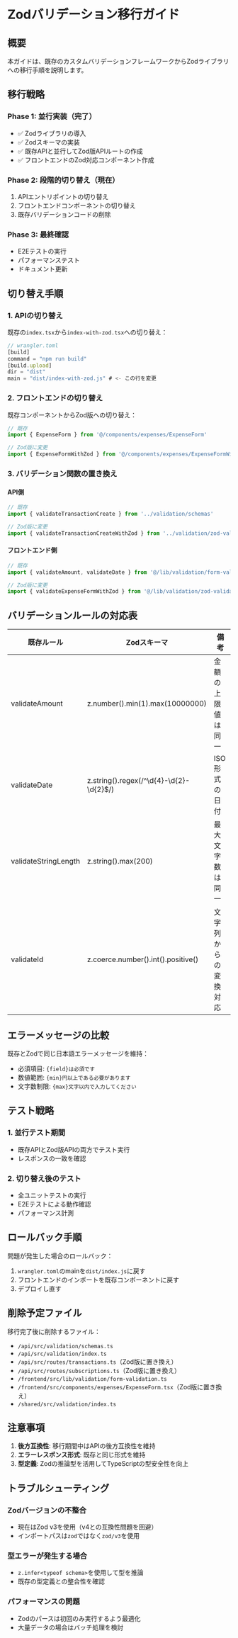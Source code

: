 # Zodバリデーション移行ガイド

## 概要

本ガイドは、既存のカスタムバリデーションフレームワークからZodライブラリへの移行手順を説明します。

## 移行戦略

### Phase 1: 並行実装（完了）
- ✅ Zodライブラリの導入
- ✅ Zodスキーマの実装
- ✅ 既存APIと並行してZod版APIルートの作成
- ✅ フロントエンドのZod対応コンポーネント作成

### Phase 2: 段階的切り替え（現在）
1. APIエントリポイントの切り替え
2. フロントエンドコンポーネントの切り替え
3. 既存バリデーションコードの削除

### Phase 3: 最終確認
- E2Eテストの実行
- パフォーマンステスト
- ドキュメント更新

## 切り替え手順

### 1. APIの切り替え

既存の`index.tsx`から`index-with-zod.tsx`への切り替え：

```typescript
// wrangler.toml
[build]
command = "npm run build"
[build.upload]
dir = "dist"
main = "dist/index-with-zod.js" # <- この行を変更
```

### 2. フロントエンドの切り替え

既存コンポーネントからZod版への切り替え：

```typescript
// 既存
import { ExpenseForm } from '@/components/expenses/ExpenseForm'

// Zod版に変更
import { ExpenseFormWithZod } from '@/components/expenses/ExpenseFormWithZod'
```

### 3. バリデーション関数の置き換え

#### API側

```typescript
// 既存
import { validateTransactionCreate } from '../validation/schemas'

// Zod版に変更
import { validateTransactionCreateWithZod } from '../validation/zod-validators'
```

#### フロントエンド側

```typescript
// 既存
import { validateAmount, validateDate } from '@/lib/validation/form-validation'

// Zod版に変更
import { validateExpenseFormWithZod } from '@/lib/validation/zod-validation'
```

## バリデーションルールの対応表

| 既存ルール | Zodスキーマ | 備考 |
|-----------|------------|------|
| validateAmount | z.number().min(1).max(10000000) | 金額の上限値は同一 |
| validateDate | z.string().regex(/^\d{4}-\d{2}-\d{2}$/) | ISO形式の日付 |
| validateStringLength | z.string().max(200) | 最大文字数は同一 |
| validateId | z.coerce.number().int().positive() | 文字列からの変換対応 |

## エラーメッセージの比較

既存とZodで同じ日本語エラーメッセージを維持：

- 必須項目: `{field}は必須です`
- 数値範囲: `{min}円以上である必要があります`
- 文字数制限: `{max}文字以内で入力してください`

## テスト戦略

### 1. 並行テスト期間
- 既存APIとZod版APIの両方でテスト実行
- レスポンスの一致を確認

### 2. 切り替え後のテスト
- 全ユニットテストの実行
- E2Eテストによる動作確認
- パフォーマンス計測

## ロールバック手順

問題が発生した場合のロールバック：

1. `wrangler.toml`のmainを`dist/index.js`に戻す
2. フロントエンドのインポートを既存コンポーネントに戻す
3. デプロイし直す

## 削除予定ファイル

移行完了後に削除するファイル：

- `/api/src/validation/schemas.ts`
- `/api/src/validation/index.ts`
- `/api/src/routes/transactions.ts`（Zod版に置き換え）
- `/api/src/routes/subscriptions.ts`（Zod版に置き換え）
- `/frontend/src/lib/validation/form-validation.ts`
- `/frontend/src/components/expenses/ExpenseForm.tsx`（Zod版に置き換え）
- `/shared/src/validation/index.ts`

## 注意事項

1. **後方互換性**: 移行期間中はAPIの後方互換性を維持
2. **エラーレスポンス形式**: 既存と同じ形式を維持
3. **型定義**: Zodの推論型を活用してTypeScriptの型安全性を向上

## トラブルシューティング

### Zodバージョンの不整合
- 現在はZod v3を使用（v4との互換性問題を回避）
- インポートパスは`zod`ではなく`zod/v3`を使用

### 型エラーが発生する場合
- `z.infer<typeof schema>`を使用して型を推論
- 既存の型定義との整合性を確認

### パフォーマンスの問題
- Zodのパースは初回のみ実行するよう最適化
- 大量データの場合はバッチ処理を検討
